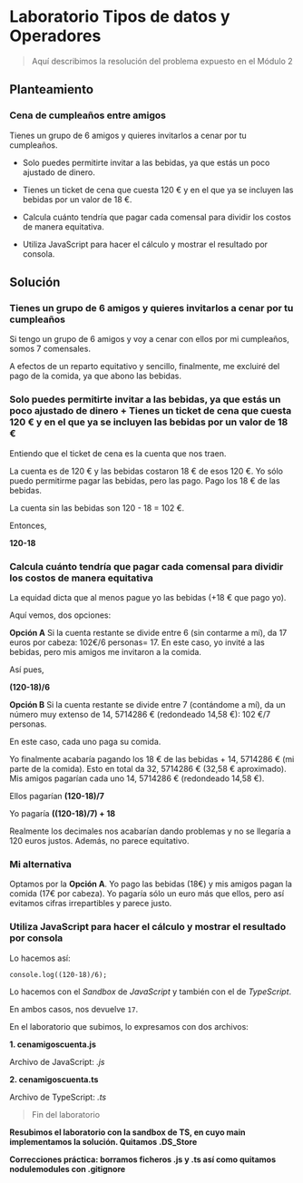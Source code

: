 # Laboratorio Tipos de datos y Operadores

> Aquí describimos la resolución del problema expuesto en el Módulo 2

## Planteamiento

### Cena de cumpleaños entre amigos

Tienes un grupo de 6 amigos y quieres invitarlos a cenar por tu cumpleaños.

- Solo puedes permitirte invitar a las bebidas, ya que estás un poco ajustado de dinero.

- Tienes un ticket de cena que cuesta 120 € y en el que ya se incluyen las bebidas por un valor de 18 €.

- Calcula cuánto tendría que pagar cada comensal para dividir los costos de manera equitativa.

- Utiliza JavaScript para hacer el cálculo y mostrar el resultado por consola.

## Solución

### Tienes un grupo de 6 amigos y quieres invitarlos a cenar por tu cumpleaños

Si tengo un grupo de 6 amigos y voy a cenar con ellos por mi cumpleaños, somos 7 comensales.

A efectos de un reparto equitativo y sencillo, finalmente, me excluiré del pago de la comida, ya que abono las bebidas.

### Solo puedes permitirte invitar a las bebidas, ya que estás un poco ajustado de dinero + Tienes un ticket de cena que cuesta 120 € y en el que ya se incluyen las bebidas por un valor de 18 €

Entiendo que el ticket de cena es la cuenta que nos traen.

La cuenta es de 120 € y las bebidas costaron 18 € de esos 120 €. Yo sólo puedo permitirme pagar las bebidas, pero las pago. Pago los 18 € de las bebidas.

La cuenta sin las bebidas son 120 - 18 = 102 €.

Entonces,

**120-18**

### Calcula cuánto tendría que pagar cada comensal para dividir los costos de manera equitativa

La equidad dicta que al menos pague yo las bebidas (+18 € que pago yo).

Aquí vemos, dos opciones:

**Opción A** Si la cuenta restante se divide entre 6 (sin contarme a mí), da 17 euros por cabeza: 102€/6 personas= 17. En este caso, yo invité a las bebidas, pero mis amigos me invitaron a la comida.

Así pues,

**(120-18)/6**

**Opción B** Si la cuenta restante se divide entre 7 (contándome a mí), da un número muy extenso de 14, 5714286 € (redondeado 14,58 €): 102 €/7 personas.

En este caso, cada uno paga su comida.

Yo finalmente acabaría pagando los 18 € de las bebidas + 14, 5714286 € (mi parte de la comida). Esto en total da 32, 5714286 € (32,58 € aproximado). Mis amigos pagarían cada uno 14, 5714286 € (redondeado 14,58 €).

Ellos pagarían **(120-18)/7**

Yo pagaría **((120-18)/7) + 18**

Realmente los decimales nos acabarían dando problemas y no se llegaría a 120 euros justos. Además, no parece equitativo.

### Mi alternativa

Optamos por la **Opción A**. Yo pago las bebidas (18€) y mis amigos pagan la comida (17€ por cabeza). Yo pagaría sólo un euro más que ellos, pero así evitamos cifras irrepartibles y parece justo.

### Utiliza JavaScript para hacer el cálculo y mostrar el resultado por consola

Lo hacemos así:

`console.log((120-18)/6);`

Lo hacemos con el _Sandbox_ de _JavaScript_ y también con el de _TypeScript_.

En ambos casos, nos devuelve `17`.

En el laboratorio que subimos, lo expresamos con dos archivos:

**1. cenamigoscuenta.js**

Archivo de JavaScript: _.js_

**2. cenamigoscuenta.ts**

Archivo de TypeScript: _.ts_

> Fin del laboratorio

**Resubimos el laboratorio con la sandbox de TS, en cuyo main implementamos la solución. Quitamos .DS_Store**

**Correcciones práctica: borramos ficheros .js y .ts así como quitamos nodulemodules con .gitignore**
